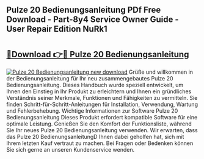 ## Pulze 20 Bedienungsanleitung PDf Free Download - Part-8y4 Service Owner Guide - User Repair Edition NuRk1

# <h2><a href="http://df2ln5.blite.top/?on=Pulze+20+Bedienungsanleitung">🔗Download 👉🔴 Pulze 20 Bedienungsanleitung</a></h2>

[![Pulze 20 Bedienungsanleitung new download](https://i.imgur.com/lujVjoI.png)](http://df2ln5.blite.top/?on=Pulze+20+Bedienungsanleitung)
Grüße und willkommen in der Bedienungsanleitung für Ihr neu zusammengebautes Pulze 20 Bedienungsanleitung. Dieses Handbuch wurde speziell entwickelt, um Ihnen den Einstieg in Ihr Produkt zu erleichtern und Ihnen ein gründliches Verständnis seiner Merkmale, Funktionen und Fähigkeiten zu vermitteln. Sie finden Schritt-für-Schritt-Anleitungen für Installation, Verwendung, Wartung und Fehlerbehebung. Wichtige Informationen zur Software Pulze 20 Bedienungsanleitung Dieses Produkt erfordert kompatible Software für eine optimale Leistung. Genießen Sie den Komfort der Funktionsliste, während Sie Ihr neues Pulze 20 Bedienungsanleitung verwenden. Wir erwarten, dass das Pulze 20 BedienungsanleitungD Ihnen dabei geholfen hat, sich mit Ihrem letzten Kauf vertraut zu machen. Bei Fragen oder Bedenken können Sie sich gerne an unseren Kundenservice wenden.
